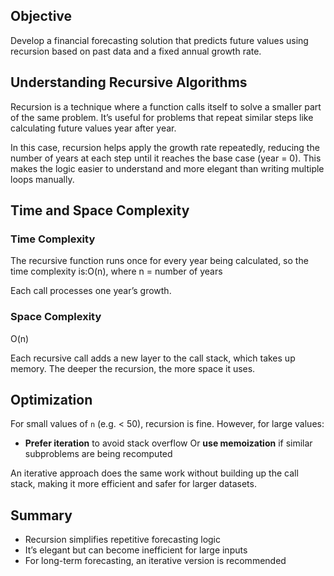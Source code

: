 

## Objective

Develop a financial forecasting solution that predicts future values using recursion based on past data and a fixed annual growth rate.

## Understanding Recursive Algorithms

Recursion is a technique where a function calls itself to solve a smaller part of the same problem. It’s useful for problems that repeat similar steps like calculating future values year after year.

In this case, recursion helps apply the growth rate repeatedly, reducing the number of years at each step until it reaches the base case (year = 0). This makes the logic easier to understand and more elegant than writing multiple loops manually.


## Time and Space Complexity

### Time Complexity

The recursive function runs once for every year being calculated, so the time complexity is:O(n), where n = number of years

Each call processes one year’s growth.

### Space Complexity
O(n)

Each recursive call adds a new layer to the call stack, which takes up memory. The deeper the recursion, the more space it uses.

## Optimization

For small values of `n` (e.g. < 50), recursion is fine. However, for large values:

- **Prefer iteration** to avoid stack overflow
Or **use memoization** if similar subproblems are being recomputed

An iterative approach does the same work without building up the call stack, making it more efficient and safer for larger datasets.


## Summary

- Recursion simplifies repetitive forecasting logic
- It’s elegant but can become inefficient for large inputs
- For long-term forecasting, an iterative version is recommended


